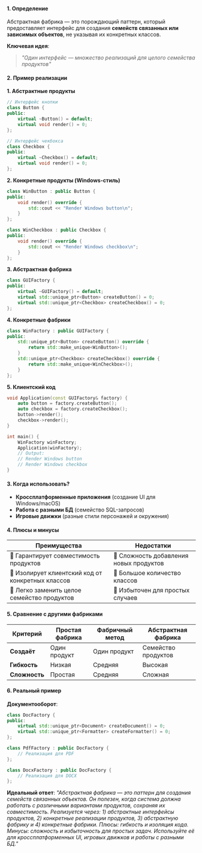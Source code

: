#### **1. Определение**
Абстрактная фабрика — это порождающий паттерн, который предоставляет интерфейс для создания **семейств связанных или зависимых объектов**, не указывая их конкретных классов.

**Ключевая идея**:
> *"Один интерфейс — множество реализаций для целого семейства продуктов"*

#### **2. Пример реализации**
**1. Абстрактные продукты**
```cpp
// Интерфейс кнопки
class Button {
public:
    virtual ~Button() = default;
    virtual void render() = 0;
};

// Интерфейс чекбокса
class Checkbox {
public:
    virtual ~Checkbox() = default;
    virtual void render() = 0;
};
```

**2. Конкретные продукты (Windows-стиль)**
```cpp
class WinButton : public Button {
public:
    void render() override { 
        std::cout << "Render Windows button\n";
    }
};

class WinCheckbox : public Checkbox {
public:
    void render() override {
        std::cout << "Render Windows checkbox\n";
    }
};
```

**3. Абстрактная фабрика**
```cpp
class GUIFactory {
public:
    virtual ~GUIFactory() = default;
    virtual std::unique_ptr<Button> createButton() = 0;
    virtual std::unique_ptr<Checkbox> createCheckbox() = 0;
};
```

**4. Конкретные фабрики**
```cpp
class WinFactory : public GUIFactory {
public:
    std::unique_ptr<Button> createButton() override {
        return std::make_unique<WinButton>();
    }
    std::unique_ptr<Checkbox> createCheckbox() override {
        return std::make_unique<WinCheckbox>();
    }
};
```

**5. Клиентский код**
```cpp
void Application(const GUIFactory& factory) {
    auto button = factory.createButton();
    auto checkbox = factory.createCheckbox();
    button->render();
    checkbox->render();
}

int main() {
    WinFactory winFactory;
    Application(winFactory);
    // Output:
    // Render Windows button
    // Render Windows checkbox
}
```

#### **3. Когда использовать?**
- **Кроссплатформенные приложения** (создание UI для Windows/macOS)  
- **Работа с разными БД** (семейство SQL-запросов)  
- **Игровые движки** (разные стили персонажей и окружения)  

#### **4. Плюсы и минусы**
| **Преимущества** | **Недостатки** |
|-----------------|---------------|
| 🔹 Гарантирует совместимость продуктов | 🔹 Сложность добавления новых продуктов |
| 🔹 Изолирует клиентский код от конкретных классов | 🔹 Большое количество классов |
| 🔹 Легко заменить целое семейство продуктов | 🔹 Избыточен для простых случаев |

#### **5. Сравнение с другими фабриками**
| **Критерий** | **Простая фабрика** | **Фабричный метод** | **Абстрактная фабрика** |
|-------------|--------------------|--------------------|------------------------|
| **Создаёт** | Один продукт | Один продукт | Семейство продуктов |
| **Гибкость** | Низкая | Средняя | Высокая |
| **Сложность** | Простая | Средняя | Сложная |

#### **6. Реальный пример**
**Документооборот**:
```cpp
class DocFactory {
public:
    virtual std::unique_ptr<Document> createDocument() = 0;
    virtual std::unique_ptr<Formatter> createFormatter() = 0;
};

class PdfFactory : public DocFactory {
    // Реализация для PDF
};

class DocxFactory : public DocFactory {
    // Реализация для DOCX
};
```

**Идеальный ответ**:
*"Абстрактная фабрика — это паттерн для создания семейств связанных объектов. Он полезен, когда система должна работать с различными вариантами продуктов, сохраняя их совместимость. Реализуется через: 1) абстрактные интерфейсы продуктов, 2) конкретные реализации продуктов, 3) абстрактную фабрику и 4) конкретные фабрики. Плюсы: гибкость и изоляция кода. Минусы: сложность и избыточность для простых задач. Используйте её для кроссплатформенных UI, игровых движков и работы с разными БД."*